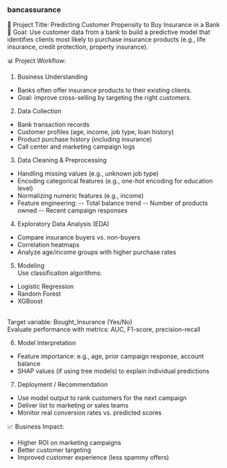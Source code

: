 ### bancassurance

🏦 Project Title: Predicting Customer Propensity to Buy Insurance in a Bank<br/>
🎯 Goal: Use customer data from a bank to build a predictive model that identifies clients most likely to purchase insurance products (e.g., life insurance, credit protection, property insurance).<br/>

📊 Project Workflow: <br/>

1. Business Understanding<br/>
- Banks often offer insurance products to their existing clients.
- Goal: improve cross-selling by targeting the right customers.

2. Data Collection<br/>
- Bank transaction records
- Customer profiles (age, income, job type, loan history)
- Product purchase history (including insurance)
- Call center and marketing campaign logs

3. Data Cleaning & Preprocessing<br/>
- Handling missing values (e.g., unknown job type)
- Encoding categorical features (e.g., one-hot encoding for education level)
- Normalizing numeric features (e.g., income)
- Feature engineering:
-- Total balance trend
-- Number of products owned
-- Recent campaign responses

4. Exploratory Data Analysis (EDA)<br/>
- Compare insurance buyers vs. non-buyers
- Correlation heatmaps
- Analyze age/income groups with higher purchase rates

5. Modeling<br/>
Use classification algorithms:
- Logistic Regression
- Random Forest
- XGBoost
<br/>
Target variable: Bought_Insurance (Yes/No)<br/>
Evaluate performance with metrics: AUC, F1-score, precision-recall<br/>

6. Model Interpretation<br/>
- Feature importance: e.g., age, prior campaign response, account balance
- SHAP values (if using tree models) to explain individual predictions

7. Deployment / Recommendation<br/>
- Use model output to rank customers for the next campaign
- Deliver list to marketing or sales teams
- Monitor real conversion rates vs. predicted scores

📈 Business Impact:<br/>
- Higher ROI on marketing campaigns
- Better customer targeting
- Improved customer experience (less spammy offers)
